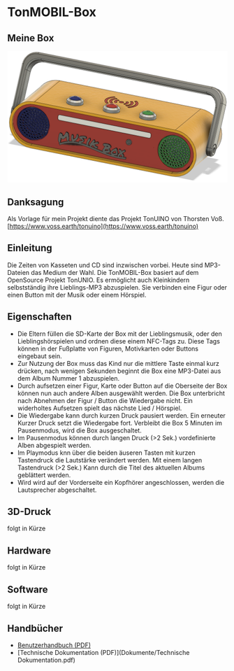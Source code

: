 # TonMOBIL-Box
## Meine Box
![TonMOBIL-Box](Bilder/TonMOBIL-Box.png)
## Danksagung
Als Vorlage für mein Projekt diente das Projekt TonUINO von Thorsten Voß.
[https://www.voss.earth/tonuino](https://www.voss.earth/tonuino)
## Einleitung
Die Zeiten von Kasseten und CD sind inzwischen vorbei. Heute sind MP3-Dateien das Medium der Wahl.
Die TonMOBIL-Box basiert auf dem OpenSource Projekt TonUNIO. Es ermöglicht auch Kleinkindern selbstständig ihre Lieblings-MP3 abzuspielen. Sie verbinden eine Figur oder einen Button mit der Musik oder einem Hörspiel.
## Eigenschaften
- Die Eltern füllen die SD-Karte der Box mit der Lieblingsmusik, oder den Lieblingshörspielen und ordnen diese einem NFC-Tags zu. Diese Tags können in der Fußplatte von Figuren, Motivkarten oder Buttons eingebaut sein.
- Zur Nutzung der Box muss das Kind nur die mittlere Taste einmal kurz drücken, nach wenigen Sekunden beginnt die Box eine MP3-Datei aus dem Album Nummer 1 abzuspielen.
- Durch aufsetzen einer Figur, Karte oder Button auf die Oberseite der Box können nun auch andere Alben ausgewählt werden. Die Box unterbricht nach Abnehmen der Figur / Button die Wiedergabe nicht. Ein widerholtes Aufsetzen spielt das nächste Lied / Hörspiel. 
- Die Wiedergabe kann durch kurzen Druck pausiert werden. Ein erneuter Kurzer Druck setzt die Wiedergabe fort. Verbleibt die Box 5 Minuten im Pausenmodus, wird die Box ausgeschaltet.
- Im Pausenmodus können durch langen Druck (>2 Sek.) vordefinierte Alben abgespielt werden.
- Im Playmodus knn über die beiden äuseren Tasten mit kurzen Tastendruck die Lautstärke verändert werden. Mit einem langen Tastendruck (>2 Sek.) Kann durch die Titel des aktuellen Albums geblättert werden.
- Wird wird auf der Vorderseite ein Kopfhörer angeschlossen, werden die Lautsprecher abgeschaltet.
## 3D-Druck
folgt in Kürze
## Hardware
folgt in Kürze
## Software
folgt in Kürze
## Handbücher
- [Benutzerhandbuch (PDF)](Dokumente/Benutzerhandbuch.pdf)
- [Technische Dokumentation (PDF)](Dokumente/Technische Dokumentation.pdf)
